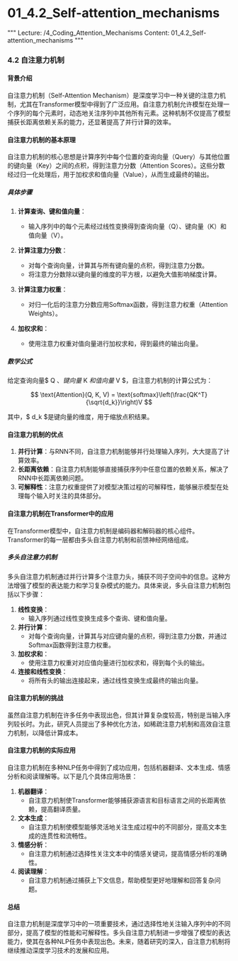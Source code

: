# 01_4.2_Self-attention_mechanisms

"""
Lecture: /4_Coding_Attention_Mechanisms
Content: 01_4.2_Self-attention_mechanisms
"""

### 4.2 自注意力机制

#### 背景介绍
自注意力机制（Self-Attention Mechanism）是深度学习中一种关键的注意力机制，尤其在Transformer模型中得到了广泛应用。自注意力机制允许模型在处理一个序列的每个元素时，动态地关注序列中其他所有元素。这种机制不仅提高了模型捕获长距离依赖关系的能力，还显著提高了并行计算的效率。

#### 自注意力机制的基本原理
自注意力机制的核心思想是计算序列中每个位置的查询向量（Query）与其他位置的键向量（Key）之间的点积，得到注意力分数（Attention Scores）。这些分数经过归一化处理后，用于加权求和值向量（Value），从而生成最终的输出。

##### 具体步骤
1. **计算查询、键和值向量**：
   - 输入序列中的每个元素经过线性变换得到查询向量（Q）、键向量（K）和值向量（V）。

2. **计算注意力分数**：
   - 对每个查询向量，计算其与所有键向量的点积，得到注意力分数。
   - 将注意力分数除以键向量的维度的平方根，以避免大值影响梯度计算。

3. **计算注意力权重**：
   - 对归一化后的注意力分数应用Softmax函数，得到注意力权重（Attention Weights）。

4. **加权求和**：
   - 使用注意力权重对值向量进行加权求和，得到最终的输出向量。

##### 数学公式
给定查询向量$ Q $、键向量$ K $和值向量$ V $，自注意力机制的计算公式为：

$$ \text{Attention}(Q, K, V) = \text{softmax}\left(\frac{QK^T}{\sqrt{d_k}}\right)V $$

其中，$ d_k $是键向量的维度，用于缩放点积结果。

#### 自注意力机制的优点
1. **并行计算**：与RNN不同，自注意力机制能够并行处理输入序列，大大提高了计算效率。
2. **长距离依赖**：自注意力机制能够直接捕获序列中任意位置的依赖关系，解决了RNN中长距离依赖问题。
3. **可解释性**：注意力权重提供了对模型决策过程的可解释性，能够展示模型在处理每个输入时关注的具体部分。

#### 自注意力机制在Transformer中的应用
在Transformer模型中，自注意力机制是编码器和解码器的核心组件。Transformer的每一层都由多头自注意力机制和前馈神经网络组成。

##### 多头自注意力机制
多头自注意力机制通过并行计算多个注意力头，捕获不同子空间中的信息。这种方法增强了模型的表达能力和学习复杂模式的能力。具体来说，多头自注意力机制包括以下步骤：

1. **线性变换**：
   - 输入序列通过线性变换生成多个查询、键和值向量。
2. **并行计算**：
   - 对每个查询向量，计算其与对应键向量的点积，得到注意力分数，并通过Softmax函数得到注意力权重。
3. **加权求和**：
   - 使用注意力权重对对应值向量进行加权求和，得到每个头的输出。
4. **连接和线性变换**：
   - 将所有头的输出连接起来，通过线性变换生成最终的输出向量。

#### 自注意力机制的挑战
虽然自注意力机制在许多任务中表现出色，但其计算复杂度较高，特别是当输入序列较长时。为此，研究人员提出了多种优化方法，如稀疏注意力机制和高效自注意力机制，以降低计算成本。

#### 自注意力机制的实际应用
自注意力机制在多种NLP任务中得到了成功应用，包括机器翻译、文本生成、情感分析和阅读理解等。以下是几个具体应用场景：

1. **机器翻译**：
   - 自注意力机制使Transformer能够捕获源语言和目标语言之间的长距离依赖，提高翻译质量。
2. **文本生成**：
   - 自注意力机制使模型能够灵活地关注生成过程中的不同部分，提高文本生成的连贯性和流畅性。
3. **情感分析**：
   - 自注意力机制通过选择性关注文本中的情感关键词，提高情感分析的准确性。
4. **阅读理解**：
   - 自注意力机制通过捕获上下文信息，帮助模型更好地理解和回答复杂问题。

#### 总结
自注意力机制是深度学习中的一项重要技术，通过选择性地关注输入序列中的不同部分，提高了模型的性能和可解释性。多头自注意力机制进一步增强了模型的表达能力，使其在各种NLP任务中表现出色。未来，随着研究的深入，自注意力机制将继续推动深度学习技术的发展和应用。
